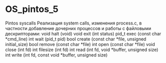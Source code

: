 # OS_pintos_5
Pintos syscalls
Реализация system calls, изменения process.c, в частности добавление дочерних процессов и работы с файловыми дескрипторами:
void halt (void)
void exit (int status)
pid_t exec (const char *cmd_line)
int wait (pid_t pid)
bool create (const char *file, unsigned initial_size)
bool remove (const char *file)
int open (const char *file)
void close (int fd)
int filesize (int fd) 
int read (int fd, void *buffer, unsigned size)
int write (int fd, const void *buffer, unsigned size)

